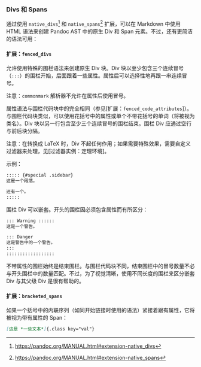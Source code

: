 ### Divs 和 Spans

通过使用 `native_divs`[^native_divs] 和 `native_spans`[^native_spans] 扩展，可以在 Markdown 中使用 HTML 语法来创建 Pandoc AST 中的原生 Div 和 Span 元素。不过，还有更简洁的语法可用：

[^native_divs]: https://pandoc.org/MANUAL.html#extension-native_divs
[^native_spans]: https://pandoc.org/MANUAL.html#extension-native_spans

#### 扩展：`fenced_divs`

允许使用特殊的围栏语法来创建原生 Div 块。Div 块以至少包含三个连续冒号（`:::`）的围栏开始，后面跟着一些属性。属性后可以选择性地再跟一串连续冒号。

注意：`commonmark` 解析器不允许在属性后使用冒号。

属性语法与围栏代码块中的完全相同（参见[扩展：`fenced_code_attributes`]）。与围栏代码块类似，可以使用花括号中的属性或单个不带花括号的单词（将被视为类名）。Div 块以另一行包含至少三个连续冒号的围栏结束。围栏 Div 应通过空行与前后块分隔。

注意：在转换成 LaTeX 时，Div 不起任何作用；如果需要特殊效果，需要自定义过滤器来处理，见[过滤器实例：定理环境]。

示例：

```markdown
::::: {#special .sidebar}
这是一个段落。

还有一个。
:::::
```

围栏 Div 可以嵌套。开头的围栏因必须包含属性而有所区分：

```markdown
::: Warning ::::::
这是一个警告。

::: Danger
这是警告中的一个警告。
:::
::::::::::::::::::
```

不带属性的围栏始终是结束围栏。与围栏代码块不同，结束围栏中的冒号数量不必与开头围栏中的数量匹配。不过，为了视觉清晰，使用不同长度的围栏来区分嵌套 Div 与其父级 Div 是很有帮助的。

#### 扩展：`bracketed_spans`

如果一个括号中的内联序列（如同开始链接时使用的语法）紧接着跟有属性，它将被视为带有属性的 Span：

```markdown
[这是 *一些文本*]{.class key="val"}
```